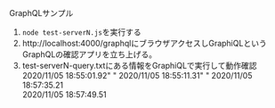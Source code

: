 GraphQLサンプル

1. `node test-serverN.js`を実行する
2. http://localhost:4000/graphqlにブラウザアクセスしGraphiQLというGraphQLの確認アプリを立ち上げる。
3. test-serverN-query.txtにある情報をGraphiQLで実行して動作確認
2020/11/05 18:55:01.92"  " 
2020/11/05 18:55:11.31"  " 
2020/11/05 18:57:35.21  
2020/11/05 18:57:49.51  

